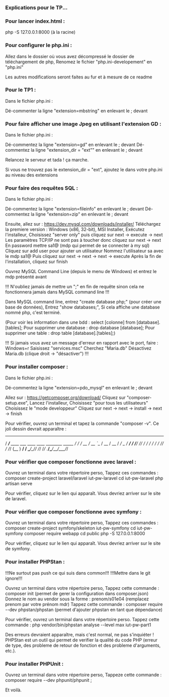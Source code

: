 ### Explications pour le TP...

### Pour lancer index.html :

php -S 127.0.0.1:8000
(à la racine)

### Pour configurer le php.ini :

Allez dans le dossier où vous avez décompressé le dossier de téléchargement de php,
Renomez le fichier "php.ini-developement" en "php.ini"

Les autres modifications seront faites au fur et à mesure de ce readme

### Pour le TP1 : 

Dans le fichier php.ini :

Dé-commenter la ligne "extension=mbstring" en enlevant le ; devant

### Pour faire afficher une image Jpeg en utilisant l'extension GD :

Dans le fichier php.ini :

Dé-commentez la ligne "extension=gd" en enlevant le ; devant
Dé-commentez la ligne "extension_dir = "ext"" en enlevant le ; devant

Relancez le serveur et tada ! ça marche.

Si vous ne trouvez pas le extension_dir = "ext", ajoutez le dans votre php.ini au niveau des extensions

### Pour faire des requêtes SQL :

Dans le fichier php.ini :

Dé-commentez la ligne "extension=fileinfo" en enlevant le ; devant
Dé-commentez la ligne "extension=zip" en enlevant le ; devant

Ensuite, allez sur : https://dev.mysql.com/downloads/installer/ 
Téléchargez la premiere version : Windows (x86, 32-bit), MSI Installer,
Exécutez l'installeur,
Choisissez "server only" puis cliquez sur next -> execute -> next
Les paramètres TCP/IP ne sont pas à toucher donc cliquez sur next -> next
En password mettre sa1@ (mdp qui permet de se connecter à my sql)
Cliquez sur add user pour ajouter un utilisateur 
Nommez l'utilisateur sa avec le mdp sa1@
Puis cliquez sur next -> next -> next -> execute
Après la fin de l'installation, cliquez sur finish

Ouvrez MySQL Command Line (depuis le menu de Windows) et entrez le mdp présenté avant

!!! N'oubliez jamais de mettre un ";" en fin de requête sinon cela ne fonctionnera jamais dans MySQL command line !!!

Dans MySQL command line, entrez "create database php;" (pour créer une base de données),
Entrez "show databases;",
Si cela affiche une database nommé php, c'est terminé.

(Pour voir les information dans une bdd : select [colonne] from [database].[tables];
Pour supprimer une database : drop database [database];
Pour supprimer une table : drop table [database].[tables];)

!!! Si jamais vous avez un message d'erreur en rapport avec le port, faire :
Windows+r 
Saisissez "services.msc" 
Cherchez "Maria.db" 
Désactivez Maria.db (clique droit -> "désactiver") !!!


### Pour installer composer :

Dans le fichier php.ini :

Dé-commentez la ligne "extension=pdo_mysql" en enlevant le ; devant

Allez sur : https://getcomposer.org/download/
Cliquez sur "composer-setup.exe",
Lancez l'installeur,
Choisissez "pour tous les utilisateurs"
Choisissez le "mode developpeur" 
Cliquez sur next -> next -> install -> next -> finish

Pour vérifier, ouvrez un terminal et tapez la commande "composer -v".
Ce joli dessin devrait apparaître :
   ______
  / ____/___  ____ ___  ____  ____  ________  _____
 / /   / __ \/ __ `__ \/ __ \/ __ \/ ___/ _ \/ ___/
/ /___/ /_/ / / / / / / /_/ / /_/ (__  )  __/ /
\____/\____/_/ /_/ /_/ .___/\____/____/\___/_/


### Pour vérifier que composer fonctionne avec laravel :

Ouvrez un terminal dans votre répertoire perso,
Tappez ces commandes : 
    composer create-project laravel/laravel iut-pw-laravel
    cd iut-pw-laravel
    php artisan serve

Pour vérifier, cliquez sur le lien qui apparaît. Vous devriez arriver sur le site de laravel.

### Pour vérifier que composer fonctionne avec symfony : 

Ouvrez un terminal dans votre répertoire perso,
Tappez ces commandes : 
    composer create-project symfony/skeleton iut-pw-symfony
	cd iut-pw-symfony
	composer require webapp
    cd public
    php -S 127.0.0.1:8000

Pour vérifier, cliquez sur le lien qui apparaît. Vous devriez arriver sur le site de symfony.

### Pour installer PHPStan :

!!!Ne surtout pas push ce qui suis dans common!!! 
!!!Mettre dans le git ignore!!!

Ouvrez un terminal dans votre répertoire perso,
Tappez cette commande : 
    composer init (permet de gerer la configuration dans composer.json)
Donnez le nom au vendor sous la forme : prenom/s01e04 (remplacez prenom par votre prénom mdr)
Tappez cette commande : 
    composer require --dev phpstan/phpstan (permet d'ajouter phpstan en tant que dépendance)

Pour vérifier, ouvrez un terminal dans votre répertoire perso.
Tappez cette commande :
    php vendor/bin/phpstan analyse --level max iut-pw-part1
				
Des erreurs devraient apparaître, mais c'est normal, ne pas s'inquiéter !
PHPStan est un outil qui permet de verifier la qualité du code PHP (erreur de type, des probleme de retour de fonction et des probleme d'arguments, etc.).


### Pour installer PHPUnit :


Ouvrez un terminal dans votre répertoire perso,
Tappeze cette commande :
    composer require --dev phpunit/phpunit ;

Et voilà.


